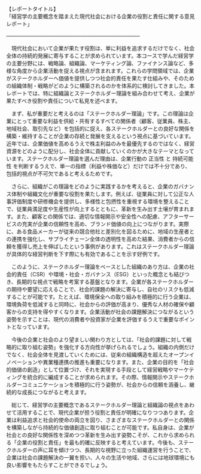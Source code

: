 【レポートタイトル】  
「経営学の主要概念を踏まえた現代社会における企業の役割と責任に関する意見レポート」

────────────────────────────────────

　現代社会において企業が果たす役割は、単に利益を追求するだけでなく、社会全体の持続的発展に寄与することが求められています。本コースで学んだ経営学の主要分野には、戦略論、組織論、マーケティング論、ファイナンス論など、多様な角度から企業活動を捉える視点が含まれます。これらの学問領域では、企業がステークホルダーへ価値を提供しつつ社会的責任を果たす仕組みや、そのための組織体制・戦略がどのように構築されるのかを体系的に検討してきました。本レポートでは、特に組織論とステークホルダー理論を組み合わせて考え、企業が果たすべき役割や責任について私見を述べます。

　まず、私が重要だと考えるのは「ステークホルダー理論」です。この理論は企業にとって重要な利益を供給・共有するすべての関係者（顧客、従業員、株主、地域社会、取引先など）を包括的に捉え、各ステークホルダーとの良好な関係を構築・維持することが企業の存続と発展を支えるという視点に基づいています。近年では、企業価値を高めるうえで株主利益のみを最優先するのではなく、経営資源をどのように配分し、社会全体に貢献していくのかが大きなテーマとなっています。ステークホルダー理論を選んだ理由は、企業行動の 正当性 と 持続可能性 を判断するうえで、単一の指標（利益や株価など）だけでは不十分であり、包括的視点が不可欠であると考えるためです。

　さらに、組織がこの理論をどのように実践するかを考えると、企業のガバナンス体制や組織文化が重要な役割を果たします。例えば、従業員に対して公正な人事評価制度や研修機会を提供し、多様性と包摂性を重視する環境を整えることで、従業員満足度や生産性が向上するとともに、革新を生み出す土壌が育まれます。また、顧客との関係では、適切な情報開示や安全性への配慮、アフターサービスの充実が企業の信頼性を高め、ブランド価値の向上につながります。実際に、ある食品メーカーが従来の競合他社と差別化を図るために、地域の生産者との連携を強化し、サプライチェーン全体の透明性を高めた結果、消費者からの信頼を獲得し売上を伸ばしたという事例があります。これはステークホルダー理論が具体的な経営判断を下す際にも有効であることを示す好例です。

　このように、ステークホルダー理論をベースとした組織のあり方は、企業の社会的責任（CSR）や環境・社会・ガバナンス（ESG）といった概念とも結びつき、長期的な視点で戦略を考案する基盤となります。企業が各ステークホルダーの期待や要望に応えることで、社会的課題の解決に寄与し、自社のリスクも低減することが可能です。たとえば、環境保全への取り組みを積極的に行う企業は、環境負荷を低減すると同時に、社会からの評価が高まり、優秀な人材の確保や顧客からの支持を得やすくなります。企業活動が社会の課題解決につながるという姿勢を示すことは、現代の消費者や投資家が企業を評価するうえで重要なポイントとなっています。

　今後の企業と社会のより望ましい関わり方としては、「社会的課題に対して戦略的に取り組む姿勢」を強化する方向性が挙げられるでしょう。組織の内側だけでなく、社会全体を見渡していくためには、従来の組織構造を超えたオープンイノベーションや異業種連携の推進も重要になります。また、企業の目的を「社会的価値の創造」として位置づけ、それを実現する手段として経営戦略やマーケティングを統合的に編成することが求められます。その際、情報開示やステークホルダーコミュニケーションを積極的に行う姿勢が、社会からの信頼を涵養し、継続的な成長につながると考えます。

　総じて、経営学の主要概念であるステークホルダー理論と組織論の視点をあわせて活用することで、現代企業が担う役割と責任が明確になりつつあります。企業は利益追求と社会的使命の両立を図り、さまざまなステークホルダーとの関係を構築しながら持続的な価値創造に取り組むことが可能です。私自身は、企業が社会との良好な関係性を深めつつ革新を生み出す姿勢こそが、これから求められる「企業の役割と責任」を最も的確に反映すると考えています。今後も、ステークホルダーの声に耳を傾けつつ、長期的な視野に立った組織運営を行うことで、企業は社会の課題解決の一翼を担い、人々の生活や地域、さらには地球環境にも良い影響をもたらすことができるでしょう。